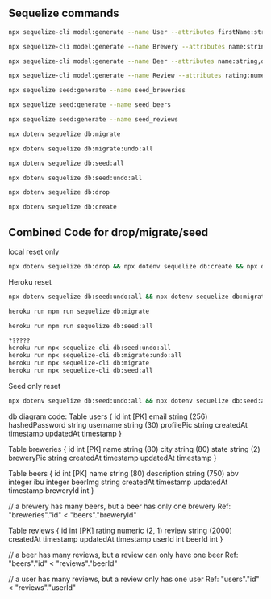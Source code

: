 ## Sequelize commands

```bash
npx sequelize-cli model:generate --name User --attributes firstName:string,lastName:string,email:string,hashedPassword:string,userName:string,profilePic:text

npx sequelize-cli model:generate --name Brewery --attributes name:string,city:string,state:string,breweryPic:text

npx sequelize-cli model:generate --name Beer --attributes name:string,description:string,abv:integer,ibu:integer,beerImg:text,breweryId:integer

npx sequelize-cli model:generate --name Review --attributes rating:numeric,review:text,userId:integer,beerId:integer

npx sequelize seed:generate --name seed_breweries

npx sequelize seed:generate --name seed_beers

npx sequelize seed:generate --name seed_reviews

npx dotenv sequelize db:migrate

npx dotenv sequelize db:migrate:undo:all

npx dotenv sequelize db:seed:all

npx dotenv sequelize db:seed:undo:all

npx dotenv sequelize db:drop

npx dotenv sequelize db:create
```

## Combined Code for drop/migrate/seed

local reset only

```bash
npx dotenv sequelize db:drop && npx dotenv sequelize db:create && npx dotenv sequelize db:migrate && npx dotenv sequelize db:seed:all
```

Heroku reset

```bash
npx dotenv sequelize db:seed:undo:all && npx dotenv sequelize db:migrate:undo:all && npx dotenv sequelize db:migrate && npx dotenv sequelize db:seed:all

heroku run npm run sequelize db:migrate

heroku run npm run sequelize db:seed:all

??????
heroku run npx sequelize-cli db:seed:undo:all
heroku run npx sequelize-cli db:migrate:undo:all
heroku run npx sequelize-cli db:migrate
heroku run npx sequelize-cli db:seed:all
```

Seed only reset

```bash
npx dotenv sequelize db:seed:undo:all && npx dotenv sequelize db:seed:all
```


db diagram code:
Table users {
  id int [PK]
  email string (256)
  hashedPassword string
  username string (30)
  profilePic string
  createdAt timestamp
  updatedAt timestamp
}

Table breweries {
  id int [PK]
  name string (80)
  city string (80)
  state string (2)
  breweryPic string
  createdAt timestamp
  updatedAt timestamp
}

Table beers {
  id int [PK]
  name string (80)
  description string (750)
  abv integer
  ibu integer
  beerImg string
  createdAt timestamp
  updatedAt timestamp
  breweryId int
}

// a brewery has many beers, but a beer has only one brewery
Ref: "breweries"."id" < "beers"."breweryId"


Table reviews {
  id int [PK]
  rating numeric (2, 1)
  review string (2000)
  createdAt timestamp
  updatedAt timestamp
  userId int
  beerId int
}

// a beer has many reviews, but a review can only have one beer
Ref: "beers"."id" < "reviews"."beerId"

// a user has many reviews, but a review only has one user
Ref: "users"."id" < "reviews"."userId"





